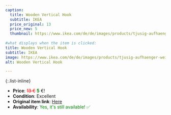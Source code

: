 ```yaml
---
caption:
  title: Wooden Vertical Hook
  subtitle: IKEA
  price_original: 13
  price_new: 5
  thumbnail: https://www.ikea.com/de/de/images/products/tjusig-aufhaenger-weiss__0710541_pe727624_s5.jpg
  
#what displays when the item is clicked:
title: Wooden Vertical Hook
subtitle: IKEA
image: https://www.ikea.com/de/de/images/products/tjusig-aufhaenger-weiss__0710541_pe727624_s5.jpg
alt: Wooden Vertical Hook

---
```

{:.list-inline} 
- **Price**: <span style="color:red"><del>13 €</del></span> <span style="color:green">**5**</span> €!
- **Condition**: Excellent
- **Original item link**: [Here](https://www.ikea.com/de/de/p/tjusig-aufhaenger-weiss-60291708/?openFiche=true&utm_source=google&utm_medium=surfaces&utm_campaign=shopping_feed&utm_content=free_google_shopping_clicks_Homeorganisation)
- **Availability**: <span style='color:green'>Yes, it's still available! ✅</span>
